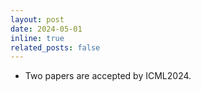 ```yaml
---
layout: post
date: 2024-05-01
inline: true
related_posts: false
---
```


- Two papers are accepted by ICML2024.